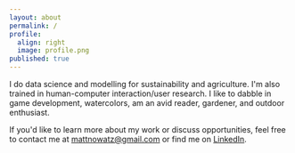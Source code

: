```yaml
---
layout: about
permalink: /
profile:
  align: right
  image: profile.png
published: true
---
```


I do data science and modelling for sustainability and agriculture. I'm also trained in human-computer interaction/user research. I like to dabble in game development, watercolors, am an avid reader, gardener, and outdoor enthusiast.

If you'd like to learn more about my work or discuss opportunities, feel free to contact me at mattnowatz@gmail.com or find me on [LinkedIn](https://www.linkedin.com/in/mattnowatzke/).
